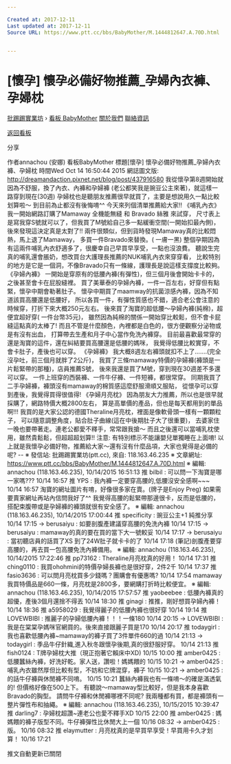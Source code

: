 ```yaml
---

Created at: 2017-12-11
Last updated at: 2017-12-11
Source URL: https://www.ptt.cc/bbs/BabyMother/M.1444812647.A.70D.html


---
```


# [懷孕] 懷孕必備好物推薦_孕婦內衣褲、孕婦枕


[批踢踢實業坊](https://www.ptt.cc/) › [看板 BabyMother](https://www.ptt.cc/bbs/BabyMother/index.html) [關於我們](https://www.ptt.cc/about.html) [聯絡資訊](https://www.ptt.cc/contact.html)

[返回看板](https://www.ptt.cc/bbs/BabyMother/index.html)

分享

作者annachou (安娜)
看板BabyMother
標題\[懷孕\] 懷孕必備好物推薦\_孕婦內衣褲、孕婦枕
時間Wed Oct 14 16:50:44 2015
網誌圖文版: <http://dreamandaction.pixnet.net/blog/post/437916580> 我從懷孕第8週開始就因為不舒服，換了內衣、內褲和孕婦褲 (老公都笑我是豌豆公主來著)，就這樣一路穿到現在(30週) 孕婦枕也是聽朋友推薦很早就買了，主要是想說用久一點比較划算啦～ 到目前為止都沒有後悔唷^^ 今天來列個清單推薦給大家!! 《哺乳內衣》 我一開始網路訂購了Mamaway 全機能無縫 和 Bravado 絲雅 來試穿， 尺寸表上是寫我穿S號就可以了，但我買了M號給自己多一點緩衝空間(一開始扣最內側)， 後來發現這決定真是太對了!! 兩件很類似，但到貨時發現Mamaway真的比較悶熱，馬上退了Mamaway， 多買一件Bravado來替換。( 一膚一黑) 整個孕期因為有這兩件哺乳內衣舒適多了，很慶幸自己早買早享受，一點也沒浪費。 聽說生完真的哺乳還會脹奶，想改買台大護理長推薦的NUK哺乳內衣來穿穿看， 比較特別的地方是它是一個洞，不像Bravado只有一條線，護理長是說這樣支撐度比較夠。 《孕婦內褲》 一開始是穿原有的低腰內褲(有彈性)，但三個月後會開始卡卡的， 之後甚至會卡在屁股縫裡。 買了美華泰的孕婦內褲，一件一百左右，好穿但有點緊，懷孕中期會勒著肚子。 懷孕中期買了maamway的抗菌涼感內褲，因為不知道該買高腰還是低腰好， 所以各買一件，有彈性質感也不錯，適合老公會注意的時候穿，打折下來大概250元左右。 後來買了淘寶的超低腰～孕婦內褲(純棉)，超便宜超好穿( 一件台幣35元)， 雖然因為純棉的關係一開始穿比較鬆，但不會卡屁縫這點真的太棒了! 而且不管是什麼顏色，內裡都是白色的，很方便觀察分泌物或是有沒有出血， 打算帶去生產和月子中心當作免洗內褲穿。 目前最喜歡最常穿的還是淘寶的這件，還在糾結要買高腰還是低腰的媽咪， 我覺得低腰比較實穿，不會卡肚子，產後也可以穿。 《孕婦褲》 我大概8週左右褲頭就扣不上了.......(完全沒孕吐，前三個月就胖了2公斤)， 我買了三條mamaway特價的孕婦褲(褲頭是一片鬆緊帶的那種)，店員推薦S號， 後來我還是買了M號，穿到現在30週差不多還可以穿。 一件上班穿的西裝褲、一件牛仔褲、一件短褲，都很常穿。 同期我買了二手孕婦褲，褲頭沒有mamaway的棉質感這麼舒服滑順又服貼， 從懷孕可以穿到產後，我覺得買得很值得! 《孕婦月亮枕》 因為朋友大力推薦，所以也是很早就採購了，網路特價大概2800左右， 算是高單價的產品，但也是每天都用到的單品啊!!! 我買的是大家公認的德國Theraline月亮枕，裡面是像軟骨頭一樣有一顆顆粒子， 可以隨意調整角度，貼合肚子曲線(這在中後期肚子大了很重要)， 去婆家住一晚也要帶著走。連老公都愛不釋手，常常跟我搶～ 而且之後還可以當哺乳枕使用，雖然貴鬆鬆，但超超超划算!! 注意: 有特別標示不能讓嬰兒單獨睡在上面唷! 以上就是我懷孕必備好物，推薦給大家～還有沒有什麼品項，大家也覺得是必備的呢? -- ※ 發信站: 批踢踢實業坊(ptt.cc), 來自: 118.163.46.235 ※ 文章網址: <https://www.ptt.cc/bbs/BabyMother/M.1444812647.A.70D.html> ※ 編輯: annachou (118.163.46.235), 10/14/2015 16:51:13
推 bilbil : 可以問一下淘寶是哪一家嗎??? 10/14 16:57
推 YPS : 我內褲一定要穿高腰的,低腰沒安全感啊~~~ 10/14 16:57
淘寶的網址圖片有唷，好像很多家在賣。(牌子是Enjoy Preg) 如果需要賣家網址再站內信問我好了^^ 我覺得高腰的鬆緊帶那邊很卡，反而是低腰的， 搭配束腹帶或是孕婦褲的褲頭就很有安全感了。 ※ 編輯: annachou (118.163.46.235), 10/14/2015 17:00:44
推 specificity : 豌豆公主+1 純推分享 10/14 17:15
→ berusaiyu : 如要剖腹產建議穿高腰的免洗內褲 10/14 17:15
→ berusaiyu : mamaway的真的要在買的當下大一號較妥 10/14 17:17
→ berusaiyu : 當初聽店員的話買了XS 到了24W肚子就卡卡的了 10/14 17:18
(筆記)剖腹產要穿高腰的，再去買一包高腰免洗內褲備用。 ※ 編輯: annachou (118.163.46.235), 10/14/2015 17:22:46
推 pp73162 : Theraline月亮枕真的好用！ 10/14 17:31
推 ching0110 : 我買ohohmini的特價孕婦長褲也是很好穿，2件2千 10/14 17:37
推 fasio3636 : 可以問月亮枕買多少錢嗎？團購會有優惠嗎? 10/14 17:54
mamaway我買特價品是660一條，月亮枕是2800多，要網購打折時比較便宜。 ※ 編輯: annachou (118.163.46.235), 10/14/2015 17:57:57
推 yaobeebee : 低腰內褲真的超優，產後3個月還捨不得丟 10/14 18:30
推 ginagi : 推推，剛好想買孕婦內褲！ 10/14 18:36
推 a5958029 : 我覺得麗子的低腰內褲也很好穿 10/14 19:14
推 LOVEWBIBI : 推麗子的孕婦低腰內褲！！！一條180 10/14 20:15
→ LOVEWBIBI : 我是在棠棠孕媽咪官網買的。後來直接跟麗子買是170 10/14 20:17
推 todaygirl : 我也喜歡低腰內褲~mamaway的褲子買了3件單件660的過 10/14 21:13
→ todaygirl : 季品牛仔針織,進入秋冬跟懷孕後期,真的很舒服好穿。 10/14 21:13
推 fish0124 : T牌孕婦枕大推（現正抱著它賴床中XD) 10/15 10:00
推 amber0425 : 低腰蠶絲內褲，好洗好乾。家人送，讚啦！媽媽餵的 10/15 10:21
→ amber0425 : 哺乳內衣雖然厚但比較有型，不妨和它牌混穿，褲子 10/15 10:21
→ amber0425 : 的話牛仔褲與休閒褲不同唷。 10/15 10:21
蠶絲內褲我也有一條唷～的確是滿透氣的! 但價格好像在500上下。 有聽說～mamaway型比較好，但是我本身喜歡Bravado的胸型。 請問牛仔褲和休閒褲哪裡不同呢? 我兩種都有買，都是褲頭有一整片彈性布和抽繩。 ※ 編輯: annachou (118.163.46.235), 10/15/2015 10:39:47
推 darling7 : 孕婦枕超讚~連老公也愛不釋手XD 10/15 22:00
推 amber0425 : 媽媽餵的褲子版型不同。牛仔褲彈性比休閒大上一個 10/16 08:32
→ amber0425 : 版。 10/16 08:32
推 elaymutter : 月亮枕真的是早買早享受！早買用卡久才划算！ 10/16 17:21

推文自動更新已關閉

